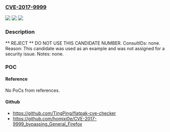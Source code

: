 ### [CVE-2017-9999](https://cve.mitre.org/cgi-bin/cvename.cgi?name=CVE-2017-9999)
![](https://img.shields.io/static/v1?label=Product&message=n%2Fa&color=blue)
![](https://img.shields.io/static/v1?label=Version&message=n%2Fa&color=blue)
![](https://img.shields.io/static/v1?label=Vulnerability&message=n%2Fa&color=blue)

### Description

** REJECT **   DO NOT USE THIS CANDIDATE NUMBER.  ConsultIDs: none.  Reason: This candidate was used as an example and was not assigned for a  security issue.  Notes: none.

### POC

#### Reference
No PoCs from references.

#### Github
- https://github.com/TingPing/flatpak-cve-checker
- https://github.com/homjxi0e/CVE-2017-9999_bypassing_General_Firefox

